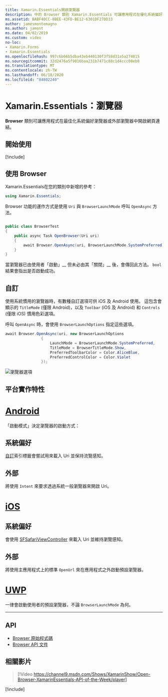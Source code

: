 ```yaml
---
title: Xamarin.Essentials開啟瀏覽器
description: 中的 Browser 類別 Xamarin.Essentials 可讓應用程式在優化系統偏好瀏覽器或外部瀏覽器中開啟 web 連結。
ms.assetid: BABF40CC-8BEE-43FD-BE12-6301DF27DD33
author: jamesmontemagno
ms.author: jamont
ms.date: 04/02/2019
ms.custom: video
no-loc:
- Xamarin.Forms
- Xamarin.Essentials
ms.openlocfilehash: 997c6b66b5dba43eb440130f3f58d31a5a274815
ms.sourcegitcommit: 32d2476a5f9016baa231b7471c88c1d4ccc08eb8
ms.translationtype: MT
ms.contentlocale: zh-TW
ms.lasthandoff: 06/18/2020
ms.locfileid: "84802240"
---
```

# <a name="xamarinessentials-browser"></a>Xamarin.Essentials：瀏覽器

**Browser** 類別可讓應用程式在最佳化系統偏好瀏覽器或外部瀏覽器中開啟網頁連結。

## <a name="get-started"></a>開始使用

[!include[](~/essentials/includes/get-started.md)]

## <a name="using-browser"></a>使用 Browser

Xamarin.Essentials在您的類別中新增的參考：

```csharp
using Xamarin.Essentials;
```

Browser 功能的運作方式是使用 `Uri` 與 `BrowserLaunchMode` 呼叫 `OpenAsync` 方法。

```csharp

public class BrowserTest
{
    public async Task OpenBrowser(Uri uri)
    {
        await Browser.OpenAsync(uri, BrowserLaunchMode.SystemPreferred);
    }
}
```

當瀏覽器已由使用者「啟動」__ 但未必由其「關閉」__ 後，會傳回此方法。  `bool` 結果會指出是否啟動成功。

## <a name="customization"></a>自訂

使用系統慣用的瀏覽器時，有數種自訂選項可供 iOS 及 Android 使用。 這包含會顯示的 `TitleMode` (僅限 Android)，以及 `Toolbar` (iOS 及 Android) 和 `Controls` (僅限 iOS) 慣用色彩選項。

呼叫 `OpenAsync` 時，會使用 `BrowserLaunchOptions` 指定這些選項。

```csharp
await Browser.OpenAsync(uri, new BrowserLaunchOptions
                {
                    LaunchMode = BrowserLaunchMode.SystemPreferred,
                    TitleMode = BrowserTitleMode.Show,
                    PreferredToolbarColor = Color.AliceBlue,
                    PreferredControlColor = Color.Violet
                });
```

![瀏覽器選項](images/browser-options.png)

## <a name="platform-implementation-specifics"></a>平台實作特性

# <a name="android"></a>[Android](#tab/android)

「啟動模式」決定瀏覽器的啟動方式：

## <a name="system-preferred"></a>系統偏好

[自訂](https://developer.chrome.com/multidevice/android/customtabs)索引標籤會嘗試用來載入 Uri 並保持流覽感知。

## <a name="external"></a>外部

將使用 `Intent` 來要求透過系統一般瀏覽器來開啟 Uri。

# <a name="ios"></a>[iOS](#tab/ios)

## <a name="system-preferred"></a>系統偏好

會使用 [SFSafariViewController](xref:SafariServices.SFSafariViewController) 來載入 Uri 並維持瀏覽感知。

## <a name="external"></a>外部

將使用主應用程式上的標準 `OpenUrl` 來在應用程式之外啟動預設瀏覽器。

# <a name="uwp"></a>[UWP](#tab/uwp)

一律會啟動使用者的預設瀏覽器，不論 `BrowserLaunchMode` 為何。

--------------

## <a name="api"></a>API

- [Browser 原始程式碼](https://github.com/xamarin/Essentials/tree/main/Xamarin.Essentials/Browser)
- [Browser API 文件](xref:Xamarin.Essentials.Browser)

## <a name="related-video"></a>相關影片

> [!Video https://channel9.msdn.com/Shows/XamarinShow/Open-Browser-XamarinEssentials-API-of-the-Week/player]

[!include[](~/essentials/includes/xamarin-show-essentials.md)]
